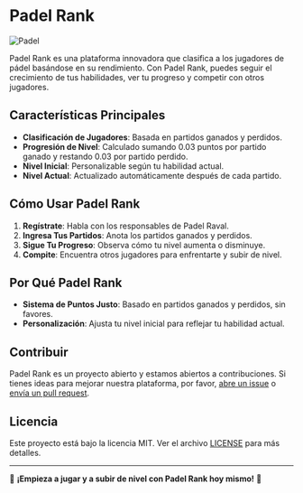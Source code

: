 # Padel Rank

![Padel](https://example.com/padel-icon.png)

Padel Rank es una plataforma innovadora que clasifica a los jugadores de pádel basándose en su rendimiento. Con Padel Rank, puedes seguir el crecimiento de tus habilidades, ver tu progreso y competir con otros jugadores.

## Características Principales

- **Clasificación de Jugadores**: Basada en partidos ganados y perdidos.
- **Progresión de Nivel**: Calculado sumando 0.03 puntos por partido ganado y restando 0.03 por partido perdido.
- **Nivel Inicial**: Personalizable según tu habilidad actual.
- **Nivel Actual**: Actualizado automáticamente después de cada partido.

## Cómo Usar Padel Rank

1. **Regístrate**: Habla con los responsables de Padel Raval.
2. **Ingresa Tus Partidos**: Anota los partidos ganados y perdidos.
3. **Sigue Tu Progreso**: Observa cómo tu nivel aumenta o disminuye.
4. **Compite**: Encuentra otros jugadores para enfrentarte y subir de nivel.

## Por Qué Padel Rank

- **Sistema de Puntos Justo**: Basado en partidos ganados y perdidos, sin favores.
- **Personalización**: Ajusta tu nivel inicial para reflejar tu habilidad actual.

## Contribuir

Padel Rank es un proyecto abierto y estamos abiertos a contribuciones. Si tienes ideas para mejorar nuestra plataforma, por favor, [abre un issue](https://github.com/tu-usuario/padel-rank/issues) o [envía un pull request](https://github.com/tu-usuario/padel-rank/pulls).

## Licencia

Este proyecto está bajo la licencia MIT. Ver el archivo [LICENSE](LICENSE) para más detalles.

---

🚀 **¡Empieza a jugar y a subir de nivel con Padel Rank hoy mismo!** 🚀
